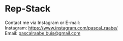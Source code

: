 # Rep-Stack
Contact me via Instagram or E-mail:<br>
Instagram: https://www.instagram.com/pascal_raabe/<br>
Email: pascalraabe.buis@gmail.com
